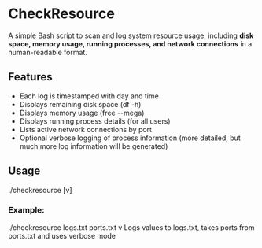 # CheckResource  

A simple Bash script to scan and log system resource usage, including **disk space, memory usage, running processes, and network connections** in a human-readable format.
## Features
- Each log is timestamped with day and time
- Displays remaining disk space (df -h)
- Displays memory usage (free --mega)
- Displays running process details (for all users)
- Lists active network connections by port
- Optional verbose logging of process information (more detailed, but much more log information will be generated)
## Usage  
./checkresource <outputFile> <portList> [v]
### Example:
./checkresource logs.txt ports.txt v
Logs values to logs.txt, takes ports from ports.txt and uses verbose mode
